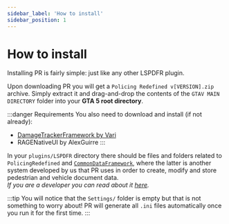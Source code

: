 ```yaml
---
sidebar_label: 'How to install'
sidebar_position: 1
---
```


# How to install

Installing PR is fairly simple: just like any other LSPDFR plugin.

Upon downloading PR you will get a `Policing Redefined v[VERSION].zip` archive.
Simply extract it and drag-and-drop the contents of the `GTAV MAIN DIRECTORY` folder into 
your **GTA 5 root directory**.

:::danger Requirements
You also need to download and install (if not already):
- [DamageTrackerFramework by Vari](https://www.lcpdfr.com/downloads/gta5mods/scripts/42767-damage-tracker-framework/)
- RAGENativeUI by AlexGuirre
:::

In your `plugins/LSPDFR` directory there should be files and folders related to 
`PolicingRedefined` and [`CommonDataFramework`](https://github.com/Policing-Redefined/CommonDataFramework),
where the latter is another system developed by us that PR uses in order to create, modify and store
pedestrian and vehicle document data.\
*If you are a developer you can read about it [here](/docs/developer-docs/cdf/what-is-it.md).*

:::tip
You will notice that the `Settings/` folder is empty but that is not something to worry about!
PR will generate all `.ini` files automatically once you run it for the first time.
:::